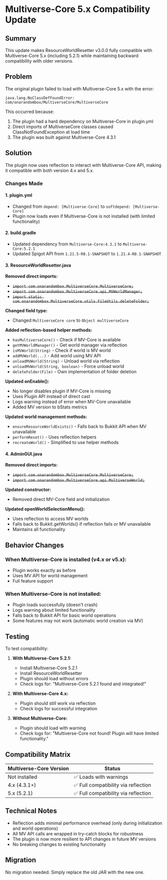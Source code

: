 # Multiverse-Core 5.x Compatibility Update

## Summary
This update makes ResourceWorldResetter v3.0.0 fully compatible with Multiverse-Core 5.x (including 5.2.1) while maintaining backward compatibility with older versions.

## Problem
The original plugin failed to load with Multiverse-Core 5.x with the error:
```
java.lang.NoClassDefFoundError: com/onarandombox/MultiverseCore/MultiverseCore
```

This occurred because:
1. The plugin had a hard dependency on Multiverse-Core in plugin.yml
2. Direct imports of MultiverseCore classes caused ClassNotFoundException at load time
3. The plugin was built against Multiverse-Core 4.3.1

## Solution
The plugin now uses reflection to interact with Multiverse-Core API, making it compatible with both version 4.x and 5.x.

### Changes Made

#### 1. plugin.yml
- Changed from `depend: [Multiverse-Core]` to `softdepend: [Multiverse-Core]`
- Plugin now loads even if Multiverse-Core is not installed (with limited functionality)

#### 2. build.gradle
- Updated dependency from `Multiverse-Core:4.3.1` to `Multiverse-Core:5.2.1`
- Updated Spigot API from `1.21.5-R0.1-SNAPSHOT` to `1.21.4-R0.1-SNAPSHOT`

#### 3. ResourceWorldResetter.java
**Removed direct imports:**
- ~~`import com.onarandombox.MultiverseCore.MultiverseCore;`~~
- ~~`import com.onarandombox.MultiverseCore.api.MVWorldManager;`~~
- ~~`import static com.onarandombox.MultiverseCore.utils.FileUtils.deleteFolder;`~~

**Changed field type:**
- Changed `MultiverseCore core` to `Object multiverseCore`

**Added reflection-based helper methods:**
- `hasMultiverseCore()` - Check if MV-Core is available
- `getMVWorldManager()` - Get world manager via reflection
- `isMVWorld(String)` - Check if world is MV world
- `addMVWorld(...)` - Add world using MV API
- `unloadMVWorld(String)` - Unload world via reflection
- `unloadMVWorld(String, boolean)` - Force unload world
- `deleteFolder(File)` - Own implementation of folder deletion

**Updated onEnable():**
- No longer disables plugin if MV-Core is missing
- Uses Plugin API instead of direct cast
- Logs warning instead of error when MV-Core unavailable
- Added MV version to bStats metrics

**Updated world management methods:**
- `ensureResourceWorldExists()` - Falls back to Bukkit API when MV unavailable
- `performReset()` - Uses reflection helpers
- `recreateWorld()` - Simplified to use helper methods

#### 4. AdminGUI.java
**Removed direct imports:**
- ~~`import com.onarandombox.MultiverseCore.MultiverseCore;`~~
- ~~`import com.onarandombox.MultiverseCore.api.MultiverseWorld;`~~

**Updated constructor:**
- Removed direct MV-Core field and initialization

**Updated openWorldSelectionMenu():**
- Uses reflection to access MV worlds
- Falls back to Bukkit.getWorlds() if reflection fails or MV unavailable
- Maintains all functionality

## Behavior Changes

### When Multiverse-Core is installed (v4.x or v5.x):
- Plugin works exactly as before
- Uses MV API for world management
- Full feature support

### When Multiverse-Core is not installed:
- Plugin loads successfully (doesn't crash)
- Logs warning about limited functionality
- Falls back to Bukkit API for basic world operations
- Some features may not work (automatic world creation via MV)

## Testing
To test compatibility:

1. **With Multiverse-Core 5.2.1:**
   - Install Multiverse-Core 5.2.1
   - Install ResourceWorldResetter
   - Plugin should load without errors
   - Check logs for: "Multiverse-Core 5.2.1 found and integrated!"

2. **With Multiverse-Core 4.x:**
   - Plugin should still work via reflection
   - Check logs for successful integration

3. **Without Multiverse-Core:**
   - Plugin should load with warning
   - Check logs for: "Multiverse-Core not found! Plugin will have limited functionality."

## Compatibility Matrix
| Multiverse-Core Version | Status |
|------------------------|--------|
| Not installed          | ✅ Loads with warnings |
| 4.x (4.3.1+)          | ✅ Full compatibility via reflection |
| 5.x (5.2.1)           | ✅ Full compatibility via reflection |

## Technical Notes
- Reflection adds minimal performance overhead (only during initialization and world operations)
- All MV API calls are wrapped in try-catch blocks for robustness
- The plugin is now more resilient to API changes in future MV versions
- No breaking changes to existing functionality

## Migration
No migration needed. Simply replace the old JAR with the new one.
